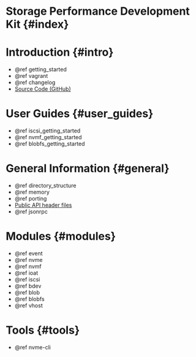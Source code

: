 # Storage Performance Development Kit {#index}

# Introduction {#intro}
- @ref getting_started
- @ref vagrant
- @ref changelog
- [Source Code (GitHub)](https://github.com/spdk/spdk/)

# User Guides {#user_guides}

- @ref iscsi_getting_started
- @ref nvmf_getting_started
- @ref blobfs_getting_started

# General Information {#general}

 - @ref directory_structure
 - @ref memory
 - @ref porting
 - [Public API header files](files.html)
 - @ref jsonrpc

# Modules {#modules}

- @ref event
- @ref nvme
- @ref nvmf
- @ref ioat
- @ref iscsi
- @ref bdev
- @ref blob
- @ref blobfs
- @ref vhost

# Tools {#tools}

- @ref nvme-cli
